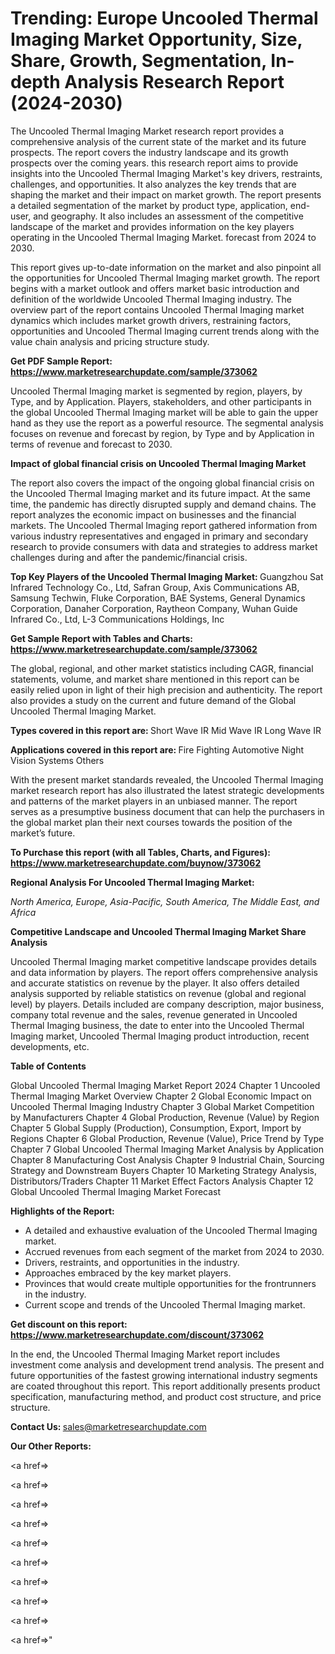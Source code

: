 # Trending: Europe Uncooled Thermal Imaging Market Opportunity, Size, Share, Growth, Segmentation, In-depth Analysis Research Report (2024-2030)

The Uncooled Thermal Imaging Market research report provides a comprehensive analysis of the current state of the market and its future prospects. The report covers the industry landscape and its growth prospects over the coming years. this research report aims to provide insights into the Uncooled Thermal Imaging Market's key drivers, restraints, challenges, and opportunities. It also analyzes the key trends that are shaping the market and their impact on market growth. The report presents a detailed segmentation of the market by product type, application, end-user, and geography. It also includes an assessment of the competitive landscape of the market and provides information on the key players operating in the Uncooled Thermal Imaging Market. forecast from 2024 to 2030.

This report gives up-to-date information on the market and also pinpoint all the opportunities for Uncooled Thermal Imaging market growth. The report begins with a market outlook and offers market basic introduction and definition of the worldwide Uncooled Thermal Imaging industry. The overview part of the report contains Uncooled Thermal Imaging market dynamics which includes market growth drivers, restraining factors, opportunities and Uncooled Thermal Imaging current trends along with the value chain analysis and pricing structure study.

<strong><b>Get PDF Sample Report: <a href=https://www.marketresearchupdate.com/sample/373062>https://www.marketresearchupdate.com/sample/373062</a></b></strong>

Uncooled Thermal Imaging market is segmented by region, players, by Type, and by Application. Players, stakeholders, and other participants in the global Uncooled Thermal Imaging market will be able to gain the upper hand as they use the report as a powerful resource. The segmental analysis focuses on revenue and forecast by region, by Type and by Application in terms of revenue and forecast to 2030.

<strong><b>Impact of global financial crisis on Uncooled Thermal Imaging Market</b></strong>

The report also covers the impact of the ongoing global financial crisis on the Uncooled Thermal Imaging market and its future impact. At the same time, the pandemic has directly disrupted supply and demand chains. The report analyzes the economic impact on businesses and the financial markets. The Uncooled Thermal Imaging report gathered information from various industry representatives and engaged in primary and secondary research to provide consumers with data and strategies to address market challenges during and after the pandemic/financial crisis.

<strong><b>Top Key Players of the Uncooled Thermal Imaging Market:
</b></strong>Guangzhou Sat Infrared Technology Co., Ltd, Safran Group, Axis Communications AB, Samsung Techwin, Fluke Corporation, BAE Systems, General Dynamics Corporation, Danaher Corporation, Raytheon Company, Wuhan Guide Infrared Co., Ltd, L-3 Communications Holdings, Inc<strong><b>
</b></strong>

<strong><b>Get Sample Report with Tables and Charts: <a href=https://www.marketresearchupdate.com/sample/373062>https://www.marketresearchupdate.com/sample/373062</a></b></strong>

The global, regional, and other market statistics including CAGR, financial statements, volume, and market share mentioned in this report can be easily relied upon in light of their high precision and authenticity. The report also provides a study on the current and future demand of the Global Uncooled Thermal Imaging Market.

<strong><b>Types covered in this report are:
</b></strong>Short Wave IR
Mid Wave IR
Long Wave IR<strong><b>
</b></strong>

<strong><b>Applications covered in this report are:
</b></strong>Fire Fighting
Automotive Night Vision Systems
Others<strong><b>
</b></strong>

With the present market standards revealed, the Uncooled Thermal Imaging market research report has also illustrated the latest strategic developments and patterns of the market players in an unbiased manner. The report serves as a presumptive business document that can help the purchasers in the global market plan their next courses towards the position of the market’s future.

<strong><b>To Purchase this report (with all Tables, Charts, and Figures): <a href=https://www.marketresearchupdate.com/buynow/373062>https://www.marketresearchupdate.com/buynow/373062</a></b></strong>

<strong><b>Regional Analysis For Uncooled Thermal Imaging Market:</b></strong>

<em><i>North America, Europe, Asia-Pacific, South America, The Middle East, and Africa</i></em>

<strong><b>Competitive Landscape and Uncooled Thermal Imaging Market Share Analysis</b></strong>

Uncooled Thermal Imaging market competitive landscape provides details and data information by players. The report offers comprehensive analysis and accurate statistics on revenue by the player. It also offers detailed analysis supported by reliable statistics on revenue (global and regional level) by players. Details included are company description, major business, company total revenue and the sales, revenue generated in Uncooled Thermal Imaging business, the date to enter into the Uncooled Thermal Imaging market, Uncooled Thermal Imaging product introduction, recent developments, etc.

<strong><b>Table of Contents</b></strong>

Global Uncooled Thermal Imaging Market Report 2024
Chapter 1 Uncooled Thermal Imaging Market Overview
Chapter 2 Global Economic Impact on Uncooled Thermal Imaging Industry
Chapter 3 Global Market Competition by Manufacturers
Chapter 4 Global Production, Revenue (Value) by Region
Chapter 5 Global Supply (Production), Consumption, Export, Import by Regions
Chapter 6 Global Production, Revenue (Value), Price Trend by Type
Chapter 7 Global Uncooled Thermal Imaging Market Analysis by Application
Chapter 8 Manufacturing Cost Analysis
Chapter 9 Industrial Chain, Sourcing Strategy and Downstream Buyers
Chapter 10 Marketing Strategy Analysis, Distributors/Traders
Chapter 11 Market Effect Factors Analysis
Chapter 12 Global Uncooled Thermal Imaging Market Forecast

<strong><b>Highlights of the Report:</b></strong>

- A detailed and exhaustive evaluation of the Uncooled Thermal Imaging market.
- Accrued revenues from each segment of the market from 2024 to 2030.
- Drivers, restraints, and opportunities in the industry.
- Approaches embraced by the key market players.
- Provinces that would create multiple opportunities for the frontrunners in the industry.
- Current scope and trends of the Uncooled Thermal Imaging market.

<strong><b>Get discount on this report: <a href=https://www.marketresearchupdate.com/discount/373062>https://www.marketresearchupdate.com/discount/373062</a></b></strong>

In the end, the Uncooled Thermal Imaging Market report includes investment come analysis and development trend analysis. The present and future opportunities of the fastest growing international industry segments are coated throughout this report. This report additionally presents product specification, manufacturing method, and product cost structure, and price structure.

<strong><b>Contact Us:
</b></strong>sales@marketresearchupdate.com

<strong>Our Other Reports:</strong>

<a href=></a>

<a href=></a>

<a href=></a>

<a href=></a>

<a href=></a>

<a href=></a>

<a href=></a>

<a href=></a>

<a href=></a>

<a href=></a>"
